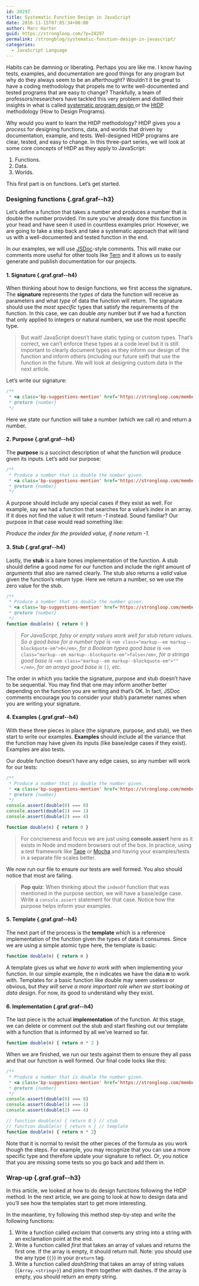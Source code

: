 ```yaml
---
id: 28297
title: Systematic Function Design in JavaScript
date: 2016-11-15T07:05:34+00:00
author: Marc Harter
guid: https://strongloop.com/?p=28297
permalink: /strongblog/systematic-function-design-in-javascript/
categories:
  - JavaScript Language
---
```

<p class="graf graf--p">
  Habits can be damning or liberating. Perhaps you are like me. I know having tests, examples, and documentation are good things for any program but why do they always seem to be an afterthought? Wouldn’t it be great to have a coding methodology that propels me to write well-documented and tested programs that are easy to change? Thankfully, a team of professors/researchers have tackled this very problem and distilled their insights in what is called <a class="markup--anchor markup--p-anchor" href="https://www.edx.org/xseries/how-code-systematic-program-design" target="_blank">systematic program design </a>or the <a class="markup--anchor markup--p-anchor" href="http://www.ccs.neu.edu/home/matthias/HtDP2e/" target="_blank">HtDP </a>methodology (How to Design Programs).
</p>

<p class="graf graf--p">
  Why would you want to learn the HtDP methodology? HtDP gives you a <em class="markup--em markup--p-em">process</em> for designing functions, data, and worlds that driven by documentation, example, and tests. Well-designed HtDP programs are clear, tested, and easy to change. In this three-part series, we will look at some core concepts of HtDP as they apply to JavaScript:<!--more-->
</p>

<ol class="postList">
  <li class="graf graf--li">
    Functions.
  </li>
  <li class="graf graf--li">
    Data.
  </li>
  <li class="graf graf--li">
    Worlds.
  </li>
</ol>

<p class="graf graf--p">
  This first part is on functions. Let’s get started.<!--more-->
</p>

### Designing functions {.graf.graf--h3}

<p class="graf graf--p">
  Let’s define a function that takes a number and produces a number that is double the number provided. I’m sure you’ve already done this function in your head and have seen it used in countless examples prior. However, we are going to take a step back and take a systematic approach that will land us with a well-documented and tested function in the end.
</p>

<p class="graf graf--p">
  In our examples, we will use <a class="markup--anchor markup--p-anchor" href="http://usejsdoc.org/" target="_blank">JSDoc</a>-style comments. This will make our comments more useful for other tools like <a class="markup--anchor markup--p-anchor" href="http://ternjs.net/" target="_blank">Tern</a> and it allows us to easily generate and publish documentation for our projects.
</p>

#### 1. Signature {.graf.graf--h4}

<p class="graf graf--p">
  When thinking about how to design functions, we first access the signature<strong class="markup--strong markup--p-strong">. </strong>The <strong class="markup--strong markup--p-strong">signature</strong> represents the <em class="markup--em markup--p-em">types</em> of data the function will receive as parameters and what <em class="markup--em markup--p-em">type</em> of data the function will return. The signature should use the <em class="markup--em markup--p-em">most specific</em> types that satisfy the requirements of the function. In this case, we can double <em class="markup--em markup--p-em">any </em>number but if we had a function that only applied to integers or natural numbers, we use the most specific type.
</p>

<blockquote class="graf graf--blockquote">
  <p>
    But wait! JavaScript doesn’t have static typing or custom types. That’s correct, we can’t enforce these types at a code level but it is still important to clearly document types as they inform our design of the function and inform others (including our future self) that use the function in the future. We will look at designing custom data in the next article.
  </p>
</blockquote>

<p class="graf graf--p">
  Let’s write our signature:
</p>

```js
/**
 * <a class='bp-suggestions-mention' href='https://strongloop.com/members/param/' rel='nofollow'>@param</a> {number} n
 * @return {number}
 */

```

<p class="graf graf--p">
  Here we state our function will take a number (which we call <em class="markup--em markup--p-em">n</em>) and return a number.
</p>

#### 2. Purpose {.graf.graf--h4}

<p class="graf graf--p">
  The <strong class="markup--strong markup--p-strong">purpose</strong> is a succinct description of what the function will produce given its inputs. Let’s add our purpose:
</p>

```js
/**
 * Produce a number that is double the number given.
 * <a class='bp-suggestions-mention' href='https://strongloop.com/members/param/' rel='nofollow'>@param</a> {number} n
 * @return {number}
 */
```

<p class="graf graf--p">
  A purpose should include any special cases if they exist as well. For example, say we had a function that searches for a value’s index in an array. If it does not find the value it will return <em class="markup--em markup--p-em">-1</em> instead. Sound familiar? Our purpose in that case would read something like:
</p>

<p class="graf graf--p">
  <em class="markup--em markup--p-em">Produce the index for the provided value, if none return -1.</em>
</p>

#### 3. Stub {.graf.graf--h4}

<p class="graf graf--p">
  Lastly, the <strong class="markup--strong markup--p-strong">stub</strong> is a bare bones implementation of the function. A stub should define a good <em class="markup--em markup--p-em">name</em> for our function and include the right amount of <em class="markup--em markup--p-em">arguments</em> that also are named clearly. The stub also returns a <em class="markup--em markup--p-em">valid</em> value given the function’s return type. Here we return a number, so we use the zero value for the stub.
</p>

```js
/**
 * Produce a number that is double the number given.
 * <a class='bp-suggestions-mention' href='https://strongloop.com/members/param/' rel='nofollow'>@param</a> {number} n
 * @return {number}
 */
function double(n) { return 0 }
```

<blockquote class="graf graf--blockquote">
  <p>
    <em class="markup--em markup--blockquote-em">For JavaScript, falsy or empty values work well for stub return values. So a good base for a number type is </em><code class="markup--code markup--blockquote-code">&lt;em class="markup--em markup--blockquote-em">0&lt;/em></code><em class="markup--em markup--blockquote-em">, for a Boolean type<em class="markup--em markup--blockquote-em">a good base </em>is </em><code class="markup--code markup--blockquote-code">&lt;em class="markup--em markup--blockquote-em">false&lt;/em></code><em class="markup--em markup--blockquote-em">, for a string<em class="markup--em markup--blockquote-em">a good base </em>is </em><code class="markup--code markup--blockquote-code">&lt;em class="markup--em markup--blockquote-em">""&lt;/em></code><em class="markup--em markup--blockquote-em">, for an array<em class="markup--em markup--blockquote-em">a good base </em>is</em> <code class="markup--code markup--blockquote-code">[]</code><em class="markup--em markup--blockquote-em">, etc.</em>
  </p>
</blockquote>

<p class="graf graf--p">
  The order in which you tackle the signature, purpose and stub doesn’t have to be sequential. You may find that one may inform another better depending on the function you are writing and that’s OK. In fact, JSDoc comments encourage you to consider your stub’s parameter names when you are writing your signature.
</p>

#### 4. Examples {.graf.graf--h4}

<p class="graf graf--p">
  With these three pieces in place (the signature, purpose, and stub), we then start to write our examples. <strong class="markup--strong markup--p-strong">Examples</strong> should include all the variance that the function may have given its inputs (like base/edge cases if they exist). Examples are also tests.
</p>

<p class="graf graf--p">
  Our double function doesn’t have any edge cases, so any number will work for our tests:
</p>

```js
/**
 * Produce a number that is double the number given.
 * <a class='bp-suggestions-mention' href='https://strongloop.com/members/param/' rel='nofollow'>@param</a> {number} n
 * @return {number}
 */
console.assert(double(0) === 0)
console.assert(double(1) === 1)
console.assert(double(2) === 4)

function double(n) { return 0 }
```

<blockquote class="graf graf--blockquote">
  <p>
    For conciseness and focus we are just using <strong class="markup--strong markup--blockquote-strong">console.assert</strong> here as it exists in Node and modern browsers out of the box. In practice, using a test framework like <a class="markup--anchor markup--blockquote-anchor" href="https://github.com/substack/tape" target="_blank">Tape</a> or <a class="markup--anchor markup--blockquote-anchor" href="http://mochajs.org" target="_blank">Mocha</a> and having your examples/tests in a separate file scales better.
  </p>
</blockquote>

<p class="graf graf--p">
  We now run our file to ensure our tests are well formed. You also should notice that most are failing.
</p>

<blockquote class="graf graf--blockquote">
  <p>
    <strong class="markup--strong markup--blockquote-strong">Pop quiz</strong>: When thinking about the <code class="markup--code markup--blockquote-code">indexOf</code> function that was mentioned in the purpose section, we will have a base/edge case. Write a <code class="markup--code markup--blockquote-code">console.assert</code> statement for that case. Notice how the purpose helps inform your examples.
  </p>
</blockquote>

#### 5. Template {.graf.graf--h4}

<p class="graf graf--p">
  The next part of the process is the <strong class="markup--strong markup--p-strong">template</strong> which is a reference implementation of the function given the types of data it consumes. Since we are using a simple atomic type here, the template is basic:
</p>

```js
function double(n) { return n }
```

<p class="graf graf--p">
  A template gives us what we <em class="markup--em markup--p-em">have to work with</em> when implementing your function. In our simple example, the <em class="markup--em markup--p-em">n</em> indicates we have the data <strong class="markup--strong markup--p-strong">n</strong> to work with. Templates for a basic function like double may seem useless or obvious, but <em class="markup--em markup--p-em">they will serve a more important role when we start looking at data design</em>. For now, its good to understand why they exist.
</p>

#### 6. Implementation {.graf.graf--h4}

<p class="graf graf--p">
  The last piece is the actual <strong class="markup--strong markup--p-strong">implementation</strong> of the function. At this stage, we can delete or comment out the stub and start fleshing out our template with a function that is informed by all we’ve learned so far.
</p>

```js
function double(n) { return n * 2 }
```

<p class="graf graf--p">
  When we are finished, we run our tests against them to ensure they all pass and that our function is well formed. Our final code looks like this:
</p>

```js
/**
 * Produce a number that is double the number given.
 * <a class='bp-suggestions-mention' href='https://strongloop.com/members/param/' rel='nofollow'>@param</a> {number} n
 * @return {number}
 */
console.assert(double(0) === 0)
console.assert(double(1) === 1)
console.assert(double(2) === 4)

// function double(n) { return 0 } // stub
// function double(n) { return n } // template
function double(n) { return n * 2}
```

<p class="graf graf--p">
  Note that it is normal to revisit the other pieces of the formula as you work though the steps. For example, you may recognize that you can use a more specific type and therefore update your signature to reflect. Or, you notice that you are missing some tests so you go back and add them in.
</p>

### Wrap-up {.graf.graf--h3}

<p class="graf graf--p">
  In this article, we looked at how to do design functions following the HtDP method. In the next article, we are going to look at how to design data and you’ll see how the templates start to get more interesting.
</p>

<p class="graf graf--p">
  In the meantime, try following this method step-by-step and write the following functions:
</p>

<ol class="postList">
  <li class="graf graf--li">
    Write a function called <em class="markup--em markup--li-em">exclaim</em> that converts any string into a string with an exclamation point at the end.
  </li>
  <li class="graf graf--li">
    Write a function called <em class="markup--em markup--li-em">first</em> that takes an array of values and returns the first one. If the array is empty, it should return null. Note: you should use the any type (<code class="markup--code markup--li-code">{}</code>) in your <code class="markup--code markup--li-code">@return</code> tag.
  </li>
  <li class="graf graf--li">
    Write a function called <em class="markup--em markup--li-em">dashString</em> that takes an array of string values (<code class="markup--code markup--li-code">{Array.&lt;string&gt;}</code>) and joins them together with dashes. If the array is empty, you should return an empty string.
  </li>
</ol>